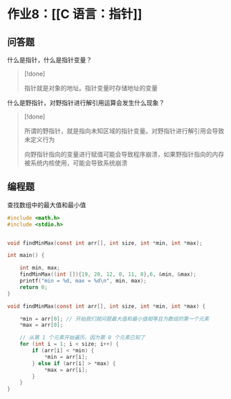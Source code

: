 # 作业8：[[C 语言：指针]]

## 问答题

什么是指针，什么是指针变量？

> [!done]
> 
> 指针就是对象的地址。指针变量时存储地址的变量
> 

什么是野指针，对野指针进行解引用运算会发生什么现象？

> [!done] 
> 
> 所谓的野指针，就是指向未知区域的指针变量。对野指针进行解引用会导致未定义行为
> 
> 向野指针指向的变量进行赋值可能会导致程序崩溃，如果野指针指向的内存被系统内核使用，可能会导致系统崩溃
> 


## 编程题

查找数组中的最大值和最小值

```c
#include <math.h>
#include <stdio.h>


void findMinMax(const int arr[], int size, int *min, int *max);

int main() {

    int min, max;
    findMinMax((int []){19, 20, 12, 0, 11, 8},6, &min, &max);
    printf("min = %d, max = %d\n", min, max);
    return 0;
}

void findMinMax(const int arr[], int size, int *min, int *max) {

    *min = arr[0]; // 开始我们就问题最大值和最小值相等且为数组的第一个元素
    *max = arr[0];

	// 从第 1 个元素开始遍历。因为第 0 个元素已知了
    for (int i = 1; i < size; i++) {
        if (arr[i] < *min) {
            *min = arr[i];
        } else if (arr[i] > *max) {
            *max = arr[i];
        }
    }
}
```
